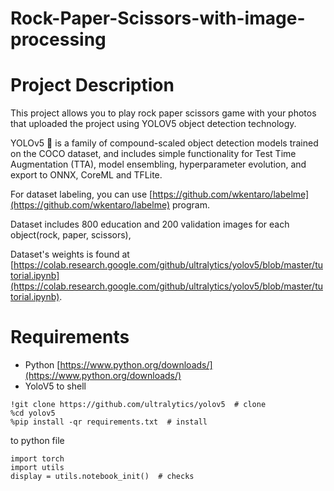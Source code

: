 # Rock-Paper-Scissors-with-image-processing


# Project Description
This project allows you to play rock paper scissors game with your photos that uploaded the project using YOLOV5 object detection technology.

YOLOv5 🚀 is a family of compound-scaled object detection models trained on the COCO dataset, and includes simple functionality for Test Time Augmentation (TTA), model ensembling, hyperparameter evolution, and export to ONNX, CoreML and TFLite.

For dataset labeling, you can use [https://github.com/wkentaro/labelme](https://github.com/wkentaro/labelme) program.

Dataset includes 800 education and 200 validation images for each object(rock, paper, scissors), 

Dataset's weights is found at [https://colab.research.google.com/github/ultralytics/yolov5/blob/master/tutorial.ipynb](https://colab.research.google.com/github/ultralytics/yolov5/blob/master/tutorial.ipynb). 

# Requirements

- Python
[https://www.python.org/downloads/](https://www.python.org/downloads/)
- YoloV5
to shell
```
!git clone https://github.com/ultralytics/yolov5  # clone
%cd yolov5
%pip install -qr requirements.txt  # install
```
to python file
```
import torch
import utils
display = utils.notebook_init()  # checks
```
